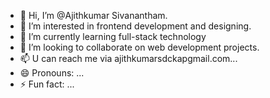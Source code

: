 - 👋 Hi, I’m @Ajithkumar Sivanantham.
- 👀 I’m interested in frontend development and designing.
- 🌱 I’m currently learning full-stack technology
- 💞️ I’m looking to collaborate on web development projects.
- 📫 U can reach me via ajithkumarsdckapgmail.com...
- 😄 Pronouns: ...
- ⚡ Fun fact: ...

<!---
Ajith-20051013/Ajith-20051013 is a ✨ special ✨ repository because its `README.md` (this file) appears on your GitHub profile.
You can click the Preview link to take a look at your changes.
--->
